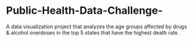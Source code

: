 # Public-Health-Data-Challenge-
A data visualization project that analyzes the age groups affected by drugs &amp; alcohol overdoses in the top 5 states that have the highest death rate.

